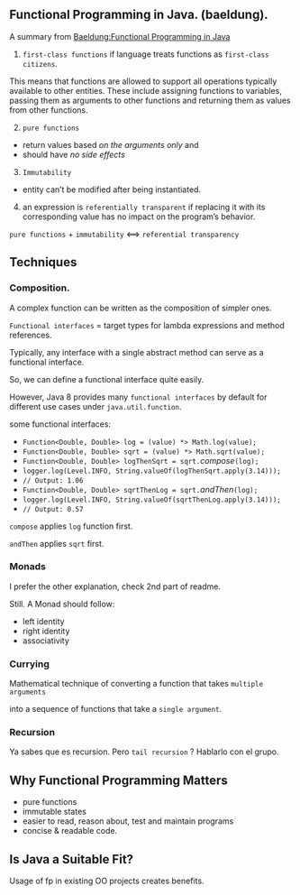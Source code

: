 ## Functional Programming in Java. (baeldung).

A summary from [Baeldung:Functional Programming in Java](https://www.baeldung.com/java-functional-programming)

1. `first-class functions` if language treats functions as `first-class citizens`.

This means that functions are allowed to support all operations
typically available to other entities. 
These include assigning functions to variables, passing them as arguments to other functions and returning them as values from other functions.

2. `pure functions`  
  - return values based *on the arguments only* and 
  - should have _no side effects_
3. `Immutability` 
  - entity can’t be modified after being instantiated.
4. an expression is `referentially transparent` if replacing it with its corresponding value has no impact on the program’s behavior.

`pure functions` + `immutability` <==> `referential transparency`

## Techniques

### Composition.

A complex function can be written as the composition of simpler ones.

`Functional interfaces` = target types for lambda expressions and method references.

Typically, any interface with a single abstract method can serve as a functional interface. 

So, we can define a functional interface quite easily.

However, Java 8 provides many `functional interfaces` by default for different use cases under `java.util.function`.

some functional interfaces:
 
* `Function<Double, Double> log = (value) *> Math.log(value);`
* `Function<Double, Double> sqrt = (value) *> Math.sqrt(value);`
* `Function<Double, Double> logThenSqrt = sqrt.`*compose*`(log);`
* `logger.log(Level.INFO, String.valueOf(logThenSqrt.apply(3.14)));`
* `// Output: 1.06`
* `Function<Double, Double> sqrtThenLog = sqrt.`*andThen*`(log);`
* `logger.log(Level.INFO, String.valueOf(sqrtThenLog.apply(3.14)));`
* `// Output: 0.57`

`compose` applies `log` function first.

`andThen` applies `sqrt` first.

### Monads

I prefer the other explanation, check 2nd part of readme.

Still. A Monad should follow:

* left identity
* right identity 
* associativity

### Currying

Mathematical technique of converting a function that takes `multiple arguments` 

into a sequence of functions that take a `single argument`.

### Recursion

Ya sabes que es recursion. Pero `tail recursion` ? Hablarlo con el grupo.

## Why Functional Programming Matters

* pure functions 
* immutable states
* easier to read, reason about, test and maintain programs
* concise & readable code.

## Is Java a Suitable Fit?

Usage of fp in existing OO projects creates benefits.








